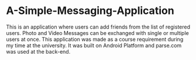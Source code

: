 # A-Simple-Messaging-Application
This is an application where users can add friends from the list of registered users. Photo and Video Messages can be
exchanged with single or multiple users at once. This application was made as a course requirement during my time at the university. It was built on Android Platform and parse.com was used at the back-end. 
